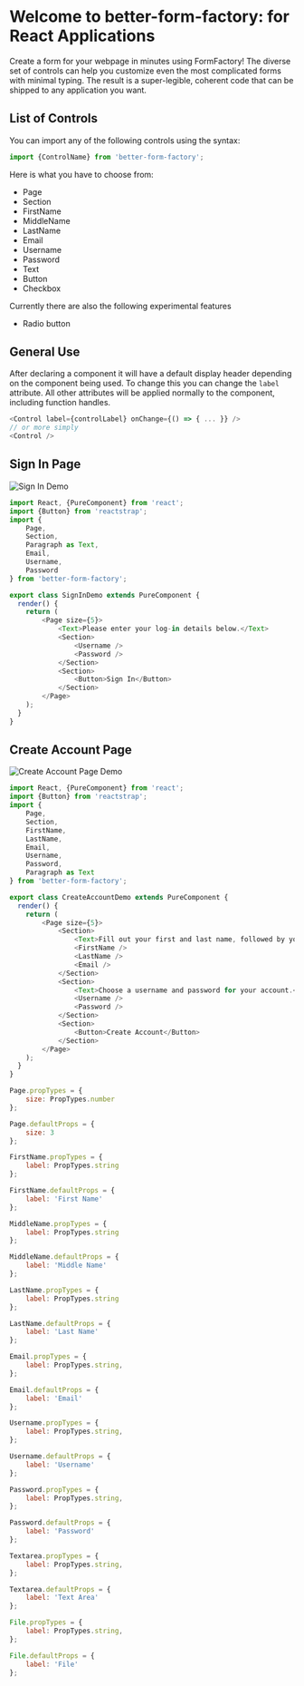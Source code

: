 # Welcome to better-form-factory: for React Applications
Create a form for your webpage in minutes using FormFactory! The diverse set of controls can help you customize even the most complicated forms with minimal typing. The result is a super-legible, coherent code that can be shipped to any application you want.
## List of Controls
You can import any of the following controls using the syntax:
```javascript
import {ControlName} from 'better-form-factory';
```
Here is what you have to choose from:
* Page 
* Section
* FirstName
* MiddleName
* LastName
* Email
* Username
* Password
* Text
* Button
* Checkbox

Currently there are also the following experimental features
* Radio button

## General Use
After declaring a component it will have a default display header depending on the component being used.
To change this you can change the `label` attribute. All other attributes will be applied normally to the 
component, including function handles.
```javascript
<Control label={controlLabel} onChange={() => { ... }} />
// or more simply
<Control />
```

## Sign In Page

![Sign In Demo](https://github.com/ant35/better-tools/blob/master/FormFactory/images/sign-in-demo.png)

```javascript
import React, {PureComponent} from 'react';
import {Button} from 'reactstrap';
import {
	Page,
	Section, 
	Paragraph as Text,
	Email, 
	Username, 
	Password
} from 'better-form-factory';

export class SignInDemo extends PureComponent {
  render() {
    return (
		<Page size={5}>
			<Text>Please enter your log-in details below.</Text>
			<Section>
				<Username />
				<Password />
			</Section>
			<Section>
				<Button>Sign In</Button>
			</Section>
		</Page>   
    );
  }
}
```

## Create Account Page
![Create Account Page Demo](https://github.com/ant35/better-tools/blob/master/FormFactory/images/create-account-page-demo.png)

```javascript
import React, {PureComponent} from 'react';
import {Button} from 'reactstrap';
import {
	Page, 
	Section,
	FirstName,
	LastName,
	Email, 
	Username, 
	Password,
	Paragraph as Text
} from 'better-form-factory';

export class CreateAccountDemo extends PureComponent {
  render() {
    return (
		<Page size={5}>
			<Section>
				<Text>Fill out your first and last name, followed by your email address.</Text>
				<FirstName />
				<LastName />
				<Email />
			</Section>
			<Section>
				<Text>Choose a username and password for your account.</Text>
				<Username />
				<Password />
			</Section>
			<Section>
				<Button>Create Account</Button>
			</Section>
		</Page>   
    );
  }
}
```

```javascript
Page.propTypes = {
	size: PropTypes.number
};

Page.defaultProps = {
	size: 3
};

FirstName.propTypes = {
	label: PropTypes.string
};

FirstName.defaultProps = {
	label: 'First Name'
};

MiddleName.propTypes = {
	label: PropTypes.string
};

MiddleName.defaultProps = {
	label: 'Middle Name'
};

LastName.propTypes = {
	label: PropTypes.string
};

LastName.defaultProps = {
	label: 'Last Name'
};

Email.propTypes = {
	label: PropTypes.string,
};

Email.defaultProps = {
	label: 'Email'
};

Username.propTypes = {
	label: PropTypes.string,
};

Username.defaultProps = {
	label: 'Username'
};

Password.propTypes = {
	label: PropTypes.string,
};

Password.defaultProps = {
	label: 'Password'
};

Textarea.propTypes = {
	label: PropTypes.string,
};

Textarea.defaultProps = {
	label: 'Text Area'
};

File.propTypes = {
	label: PropTypes.string,
};

File.defaultProps = {
	label: 'File'
};
```